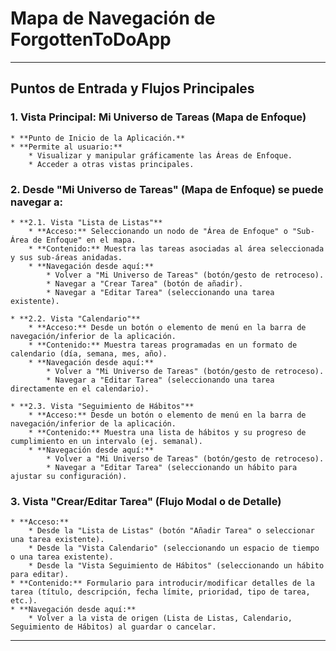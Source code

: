 # Mapa de Navegación de ForgottenToDoApp

---

## Puntos de Entrada y Flujos Principales

### 1. Vista Principal: Mi Universo de Tareas (Mapa de Enfoque)
    * **Punto de Inicio de la Aplicación.**
    * **Permite al usuario:**
        * Visualizar y manipular gráficamente las Áreas de Enfoque.
        * Acceder a otras vistas principales.

### 2. Desde "Mi Universo de Tareas" (Mapa de Enfoque) se puede navegar a:

    * **2.1. Vista "Lista de Listas"**
        * **Acceso:** Seleccionando un nodo de "Área de Enfoque" o "Sub-Área de Enfoque" en el mapa.
        * **Contenido:** Muestra las tareas asociadas al área seleccionada y sus sub-áreas anidadas.
        * **Navegación desde aquí:**
            * Volver a "Mi Universo de Tareas" (botón/gesto de retroceso).
            * Navegar a "Crear Tarea" (botón de añadir).
            * Navegar a "Editar Tarea" (seleccionando una tarea existente).

    * **2.2. Vista "Calendario"**
        * **Acceso:** Desde un botón o elemento de menú en la barra de navegación/inferior de la aplicación.
        * **Contenido:** Muestra tareas programadas en un formato de calendario (día, semana, mes, año).
        * **Navegación desde aquí:**
            * Volver a "Mi Universo de Tareas" (botón/gesto de retroceso).
            * Navegar a "Editar Tarea" (seleccionando una tarea directamente en el calendario).

    * **2.3. Vista "Seguimiento de Hábitos"**
        * **Acceso:** Desde un botón o elemento de menú en la barra de navegación/inferior de la aplicación.
        * **Contenido:** Muestra una lista de hábitos y su progreso de cumplimiento en un intervalo (ej. semanal).
        * **Navegación desde aquí:**
            * Volver a "Mi Universo de Tareas" (botón/gesto de retroceso).
            * Navegar a "Editar Tarea" (seleccionando un hábito para ajustar su configuración).

### 3. Vista "Crear/Editar Tarea" (Flujo Modal o de Detalle)

    * **Acceso:**
        * Desde la "Lista de Listas" (botón "Añadir Tarea" o seleccionar una tarea existente).
        * Desde la "Vista Calendario" (seleccionando un espacio de tiempo o una tarea existente).
        * Desde la "Vista Seguimiento de Hábitos" (seleccionando un hábito para editar).
    * **Contenido:** Formulario para introducir/modificar detalles de la tarea (título, descripción, fecha límite, prioridad, tipo de tarea, etc.).
    * **Navegación desde aquí:**
        * Volver a la vista de origen (Lista de Listas, Calendario, Seguimiento de Hábitos) al guardar o cancelar.

---